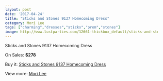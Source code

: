 ```yaml
---
layout: post
date: '2017-04-24'
title: "Sticks and Stones 9137 Homecoming Dress"
category: Mori Lee
tags: ["charming","dresses","sticks","prom","stones"]
image: http://www.lustparties.com/12661-thickbox_default/sticks-and-stones-9137-homecoming-dress.jpg
---
```

Sticks and Stones 9137 Homecoming Dress

On Sales: **$278**
<a href="https://www.lustparties.com/en/mori-lee/4737-sticks-and-stones-9137-homecoming-dress.html"><amp-img layout="responsive" width="600" height="600" src="//www.lustparties.com/12661-thickbox_default/sticks-and-stones-9137-homecoming-dress.jpg" alt="Sticks and Stones 9137 Homecoming Dress 0" /></a>
<a href="https://www.lustparties.com/en/mori-lee/4737-sticks-and-stones-9137-homecoming-dress.html"><amp-img layout="responsive" width="600" height="600" src="//www.lustparties.com/12662-thickbox_default/sticks-and-stones-9137-homecoming-dress.jpg" alt="Sticks and Stones 9137 Homecoming Dress 1" /></a>

Buy it: [Sticks and Stones 9137 Homecoming Dress](https://www.lustparties.com/en/mori-lee/4737-sticks-and-stones-9137-homecoming-dress.html "Sticks and Stones 9137 Homecoming Dress")

View more: [Mori Lee](https://www.lustparties.com/en/26-mori-lee "Mori Lee")